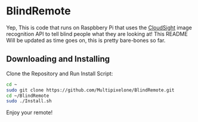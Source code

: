 # BlindRemote
Yep, This is code that runs on Raspbbery Pi that uses the [CloudSight](http://www.cloudsightapi.com/ "Cloudsight API") image recognition API to tell blind people what they are looking at! This README Will be updated as time goes on, this is pretty bare-bones so far.
## Downloading and Installing
Clone the Repository and Run Install Script:
```bash
cd ~
sudo git clone https://github.com/Multipixelone/BlindRemote.git
cd ~/BlindRemote
sudo ./Install.sh
```

Enjoy your remote!
